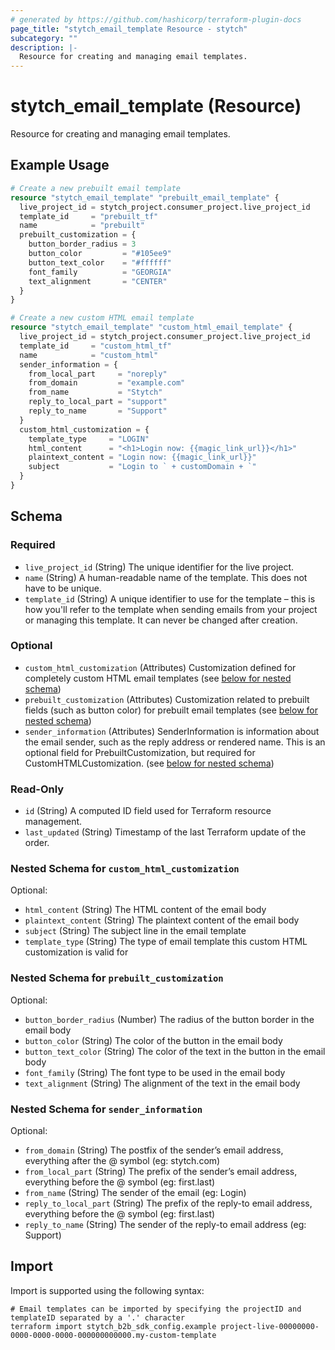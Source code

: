 ```yaml
---
# generated by https://github.com/hashicorp/terraform-plugin-docs
page_title: "stytch_email_template Resource - stytch"
subcategory: ""
description: |-
  Resource for creating and managing email templates.
---
```


# stytch_email_template (Resource)

Resource for creating and managing email templates.

## Example Usage

```terraform
# Create a new prebuilt email template
resource "stytch_email_template" "prebuilt_email_template" {
  live_project_id = stytch_project.consumer_project.live_project_id
  template_id     = "prebuilt_tf"
  name            = "prebuilt"
  prebuilt_customization = {
    button_border_radius = 3
    button_color         = "#105ee9"
    button_text_color    = "#ffffff"
    font_family          = "GEORGIA"
    text_alignment       = "CENTER"
  }
}

# Create a new custom HTML email template
resource "stytch_email_template" "custom_html_email_template" {
  live_project_id = stytch_project.consumer_project.live_project_id
  template_id     = "custom_html_tf"
  name            = "custom_html"
  sender_information = {
    from_local_part     = "noreply"
    from_domain         = "example.com"
    from_name           = "Stytch"
    reply_to_local_part = "support"
    reply_to_name       = "Support"
  }
  custom_html_customization = {
    template_type     = "LOGIN"
    html_content      = "<h1>Login now: {{magic_link_url}}</h1>"
    plaintext_content = "Login now: {{magic_link_url}}"
    subject           = "Login to ` + customDomain + `"
  }
}
```

<!-- schema generated by tfplugindocs -->
## Schema

### Required

- `live_project_id` (String) The unique identifier for the live project.
- `name` (String) A human-readable name of the template. This does not have to be unique.
- `template_id` (String) A unique identifier to use for the template – this is how you'll refer to the template when sending emails from your project or managing this template. It can never be changed after creation.

### Optional

- `custom_html_customization` (Attributes) Customization defined for completely custom HTML email templates (see [below for nested schema](#nestedatt--custom_html_customization))
- `prebuilt_customization` (Attributes) Customization related to prebuilt fields (such as button color) for prebuilt email templates (see [below for nested schema](#nestedatt--prebuilt_customization))
- `sender_information` (Attributes) SenderInformation is information about the email sender, such as the reply address or rendered name. This is an optional field for PrebuiltCustomization, but required for CustomHTMLCustomization. (see [below for nested schema](#nestedatt--sender_information))

### Read-Only

- `id` (String) A computed ID field used for Terraform resource management.
- `last_updated` (String) Timestamp of the last Terraform update of the order.

<a id="nestedatt--custom_html_customization"></a>
### Nested Schema for `custom_html_customization`

Optional:

- `html_content` (String) The HTML content of the email body
- `plaintext_content` (String) The plaintext content of the email body
- `subject` (String) The subject line in the email template
- `template_type` (String) The type of email template this custom HTML customization is valid for


<a id="nestedatt--prebuilt_customization"></a>
### Nested Schema for `prebuilt_customization`

Optional:

- `button_border_radius` (Number) The radius of the button border in the email body
- `button_color` (String) The color of the button in the email body
- `button_text_color` (String) The color of the text in the button in the email body
- `font_family` (String) The font type to be used in the email body
- `text_alignment` (String) The alignment of the text in the email body


<a id="nestedatt--sender_information"></a>
### Nested Schema for `sender_information`

Optional:

- `from_domain` (String) The postfix of the sender’s email address, everything after the @ symbol (eg: stytch.com)
- `from_local_part` (String) The prefix of the sender’s email address, everything before the @ symbol (eg: first.last)
- `from_name` (String) The sender of the email (eg: Login)
- `reply_to_local_part` (String) The prefix of the reply-to email address, everything before the @ symbol (eg: first.last)
- `reply_to_name` (String) The sender of the reply-to email address (eg: Support)

## Import

Import is supported using the following syntax:

```shell
# Email templates can be imported by specifying the projectID and templateID separated by a '.' character
terraform import stytch_b2b_sdk_config.example project-live-00000000-0000-0000-0000-000000000000.my-custom-template
```

